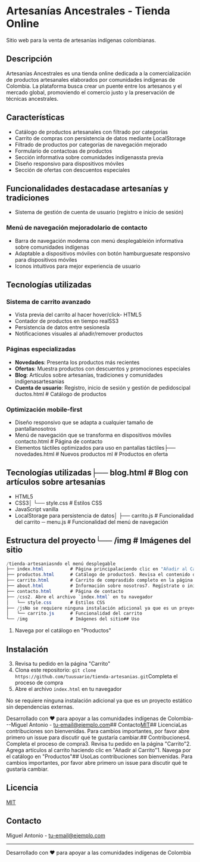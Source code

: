 # Artesanías Ancestrales - Tienda Online

Sitio web para la venta de artesanías indígenas colombianas.

## Descripción

Artesanías Ancestrales es una tienda online dedicada a la comercialización de productos artesanales elaborados por comunidades indígenas de Colombia. La plataforma busca crear un puente entre los artesanos y el mercado global, promoviendo el comercio justo y la preservación de técnicas ancestrales.

## Características

- Catálogo de productos artesanales con filtrado por categorías
- Carrito de compras con persistencia de datos mediante LocalStorage
- Filtrado de productos por categorías de navegación mejorado
- Formulario de contactoas de productos
- Sección informativa sobre comunidades indígenassta previa
- Diseño responsivo para dispositivos móviles
- Sección de ofertas con descuentos especiales
## Funcionalidades destacadase artesanías y tradiciones
- Sistema de gestión de cuenta de usuario (registro e inicio de sesión)
### Menú de navegación mejoradolario de contacto
- Barra de navegación moderna con menú desplegableión informativa sobre comunidades indígenas
- Adaptable a dispositivos móviles con botón hamburguesate responsivo para dispositivos móviles
- Iconos intuitivos para mejor experiencia de usuario
## Tecnologías utilizadas
### Sistema de carrito avanzado
- Vista previa del carrito al hacer hover/click- HTML5
- Contador de productos en tiempo realSS3
- Persistencia de datos entre sesionesla
- Notificaciones visuales al añadir/remover productos

### Páginas especializadas
- **Novedades**: Presenta los productos más recientes
- **Ofertas**: Muestra productos con descuentos y promociones especiales
- **Blog**: Artículos sobre artesanías, tradiciones y comunidades indígenasartesanias
- **Cuenta de usuario**: Registro, inicio de sesión y gestión de pedidoscipal
ductos.html      # Catálogo de productos
### Optimización mobile-first
- Diseño responsivo que se adapta a cualquier tamaño de pantallanosotros
- Menú de navegación que se transforma en dispositivos móviles contacto.html       # Página de contacto
- Elementos táctiles optimizados para uso en pantallas táctiles├── novedades.html      # Nuevos productos
ml        # Productos en oferta
## Tecnologías utilizadas├── blog.html           # Blog con artículos sobre artesanías

- HTML5
- CSS3│   └── style.css       # Estilos CSS
- JavaScript vanilla
- LocalStorage para persistencia de datos│   ├── carrito.js      # Funcionalidad del carrito
─ menu.js         # Funcionalidad del menú de navegación
## Estructura del proyecto└── /img                # Imágenes del sitio

```as y Blog
/tienda-artesaniasndo el menú desplegable
├── index.html          # Página principalaciendo clic en "Añadir al Carrito"
├── productos.html      # Catálogo de productos5. Revisa el contenido del carrito mediante el icono flotante
├── carrito.html        # Carrito de comprasdido completo en la página "Carrito"
├── about.html          # Información sobre nosotros7. Regístrate o inicia sesión para gestionar tu cuenta y realizar seguimiento de pedidos
├── contacto.html       # Página de contacto
├── /css2. Abre el archivo `index.html` en tu navegador
│   └── style.css       # Estilos CSS
├── /jsNo se requiere ninguna instalación adicional ya que es un proyecto estático sin dependencias externas.
│   └── carrito.js      # Funcionalidad del carrito
└── /img                # Imágenes del sitio## Uso
```
1. Navega por el catálogo en "Productos"
## Instalación
3. Revisa tu pedido en la página "Carrito"
1. Clona este repositorio: `git clone https://github.com/tuusuario/tienda-artesanias.git`Completa el proceso de compra
2. Abre el archivo `index.html` en tu navegador

No se requiere ninguna instalación adicional ya que es un proyecto estático sin dependencias externas.
























Desarrollado con ❤️ para apoyar a las comunidades indígenas de Colombia---Miguel Antonio - [tu-email@ejemplo.com](mailto:tu-email@ejemplo.com)## Contacto[MIT](https://choosealicense.com/licenses/mit/)## LicenciaLas contribuciones son bienvenidas. Para cambios importantes, por favor abre primero un issue para discutir qué te gustaría cambiar.## Contribuciones4. Completa el proceso de compra3. Revisa tu pedido en la página "Carrito"2. Agrega artículos al carrito haciendo clic en "Añadir al Carrito"1. Navega por el catálogo en "Productos"## UsoLas contribuciones son bienvenidas. Para cambios importantes, por favor abre primero un issue para discutir qué te gustaría cambiar.

## Licencia

[MIT](https://choosealicense.com/licenses/mit/)

## Contacto

Miguel Antonio - [tu-email@ejemplo.com](mailto:tu-email@ejemplo.com)

---

Desarrollado con ❤️ para apoyar a las comunidades indígenas de Colombia
